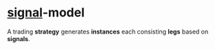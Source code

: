 # [signal](../README.md)-model
A trading **strategy** generates **instances** each consisting **legs** based on **signals**.
